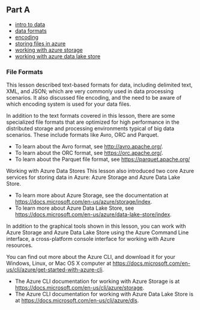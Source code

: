## Part A
- [intro to data](https://www.youtube.com/watch?v=ONKIJ0s3JV0)
- [data formats](https://www.youtube.com/watch?v=k9FMJwlDlGE)
- [encoding](https://www.youtube.com/watch?v=03Uq6QUGwus) 
- [storing files in azure](https://www.youtube.com/watch?v=-f5VPFhKaJ8)
- [working with azure storage](https://www.youtube.com/watch?v=5eBY00OxvY0)
- [working with azure data lake store](https://www.youtube.com/watch?v=AQQx12-OI0g)


### File Formats
This lesson described text-based formats for data, including delimited text, XML, and JSON; which are very commonly used in data processing scenarios. It also discussed file encoding, and the need to be aware of which encoding system is used for your data files.

In addition to the text formats covered in this lesson, there are some specialized file formats that are optimized for high performance in the distributed storage and processing environments typical of big data scenarios. These include formats like Avro, ORC and Parquet.

- To learn about the Avro format, see http://avro.apache.org/.
- To learn about the ORC format, see https://orc.apache.org/.
- To learn about the Parquet file format, see https://parquet.apache.org/

Working with Azure Data Stores
This lesson also introduced two core Azure services for storing data in Azure: Azure Storage and Azure Data Lake Store.

- To learn more about Azure Storage, see the documentation at https://docs.microsoft.com/en-us/azure/storage/index.
- To learn more about Azure Data Lake Store, see https://docs.microsoft.com/en-us/azure/data-lake-store/index.

In addition to the graphical tools shown in this lesson, you can work with Azure Storage and Azure Data Lake Store using the Azure Command Line interface, a cross-platform console interface for working with Azure resources.

You can find out more about the Azure CLI, and download it for your Windows, Linux, or Mac OS X computer at https://docs.microsoft.com/en-us/cli/azure/get-started-with-azure-cli.

- The Azure CLI documentation for working with Azure Storage is at https://docs.microsoft.com/en-us/cli/azure/storage.
- The Azure CLI documentation for working with Azure Data Lake Store is at https://docs.microsoft.com/en-us/cli/azure/dls.

